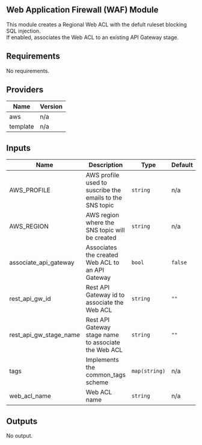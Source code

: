 ## Web Application Firewall (WAF) Module

This module creates a Regional Web ACL with the defult ruleset blocking SQL injection.  
If enabled, associates the Web ACL to an existing API Gateway stage.

## Requirements

No requirements.

## Providers

| Name | Version |
|------|---------|
| aws | n/a |
| template | n/a |

## Inputs

| Name | Description | Type | Default | Required |
|------|-------------|------|---------|:--------:|
| AWS\_PROFILE | AWS profile used to suscribe the emails to the SNS topic | `string` | n/a | yes |
| AWS\_REGION | AWS region where the SNS topic will be created | `string` | n/a | yes |
| associate\_api\_gateway | Associates the created Web ACL to an API Gateway | `bool` | `false` | no |
| rest\_api\_gw\_id | Rest API Gateway id to associate the Web ACL | `string` | `""` | no |
| rest\_api\_gw\_stage\_name | Rest API Gateway stage name to associate the Web ACL | `string` | `""` | no |
| tags | Implements the common\_tags scheme | `map(string)` | n/a | yes |
| web\_acl\_name | Web ACL name | `string` | n/a | yes |

## Outputs

No output.

